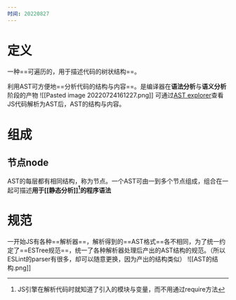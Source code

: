 ```yaml
---
时间: 20220827
---
```

# 定义
一种==可遍历的，用于描述代码的树状结构==。

利用AST可方便地==分析代码的结构与内容==。是编译器在**语法分析**与**语义分析**阶段的产物
![[Pasted image 20220724161227.png]]
可通过[AST explorer](https://astexplorer.net/)查看JS代码解析为AST后，AST的结构与内容。
# 组成
## 节点node
AST的每层都有相同结构，称为节点。一个AST可由一到多个节点组成，组合在一起可描述**用于[[静态分析]][^1]的程序语法**
# 规范
一开始JS有各种==解析器==，解析得到的==AST格式==各不相同，为了统一约定了==ESTree规范==，统一了各种解析器处理后产出的AST结构的规范。（所以ESLint的parser有很多，却可以随意更换，因为产出的结构类似）
![[AST的结构.png]]

[^1]: JS引擎在解析代码时就知道了引入的模块与变量，而不用通过require方法